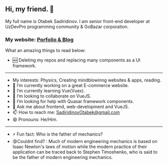 ## Hi, my friend. 👋

My full name is Otabek Sadiridinov.
I am senior front-end developer at UzDevPro programming community & GoBazar corporation.


### My website: [Porfolio & Blog](https://otabeksadiridinov.github.io)
What an amazing things to read below:

- 🆕 Deleting my repos and replacing many components as a UI framework.
---
- My interests: Physics, Creating mindblowinng websites & apps, reading.
- 🔭 I’m currently working on a great E-commerce website.
- 🌱 I’m currently learning Vue(Vuex).
- 👯 I’m looking to collaborate on VueJS.
- 🤔 I’m looking for help with Quasar framework components.
- 💬 Ask me about frontend, web-development and VueJS.
- 📫 How to reach me: SadiridinovOtabek@gmail.com
- 😄 Pronouns: He/Him.
---
- ⚡ Fun fact: Who is the father of mechanics?
- 😰Couldnt find? : Much of modern engineering mechanics is based on Isaac Newton's laws of motion while the modern practice of their application can be traced back to Stephen Timoshenko, who is said to be the father of modern engineering mechanics. 
